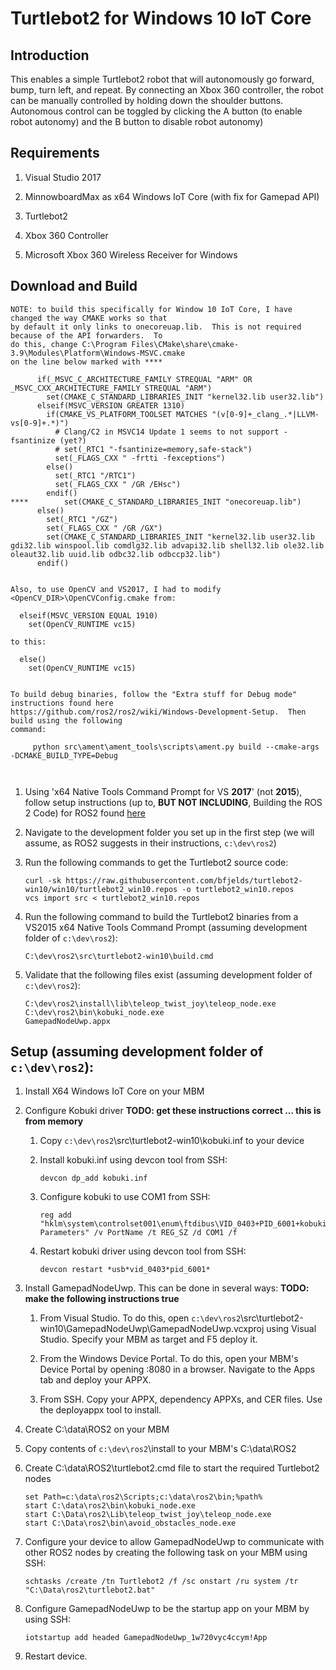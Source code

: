 # Turtlebot2 for Windows 10 IoT Core

## Introduction

This enables a simple Turtlebot2 robot that will autonomously go forward, bump, turn left, and repeat. By
connecting an Xbox 360 controller, the robot can be manually controlled by holding down the shoulder buttons.
Autonomous control can be toggled by clicking the A button (to enable robot autonomy) and the B button to
disable robot autonomy)

## Requirements

1. Visual Studio 2017

1. MinnowboardMax as x64 Windows IoT Core (with fix for Gamepad API)

1. Turtlebot2

1. Xbox 360 Controller

1. Microsoft Xbox 360 Wireless Receiver for Windows

## Download and Build

```
NOTE: to build this specifically for Window 10 IoT Core, I have changed the way CMAKE works so that
by default it only links to onecoreuap.lib.  This is not required because of the API forwarders.  To
do this, change C:\Program Files\CMake\share\cmake-3.9\Modules\Platform\Windows-MSVC.cmake 
on the line below marked with ****

	  if(_MSVC_C_ARCHITECTURE_FAMILY STREQUAL "ARM" OR _MSVC_CXX_ARCHITECTURE_FAMILY STREQUAL "ARM")
	    set(CMAKE_C_STANDARD_LIBRARIES_INIT "kernel32.lib user32.lib")
	  elseif(MSVC_VERSION GREATER 1310)
	    if(CMAKE_VS_PLATFORM_TOOLSET MATCHES "(v[0-9]+_clang_.*|LLVM-vs[0-9]+.*)")
	      # Clang/C2 in MSVC14 Update 1 seems to not support -fsantinize (yet?)
	      # set(_RTC1 "-fsantinize=memory,safe-stack")
	      set(_FLAGS_CXX " -frtti -fexceptions")
	    else()
	      set(_RTC1 "/RTC1")
	      set(_FLAGS_CXX " /GR /EHsc")
	    endif()
****	    set(CMAKE_C_STANDARD_LIBRARIES_INIT "onecoreuap.lib")
	  else()
	    set(_RTC1 "/GZ")
	    set(_FLAGS_CXX " /GR /GX")
	    set(CMAKE_C_STANDARD_LIBRARIES_INIT "kernel32.lib user32.lib gdi32.lib winspool.lib comdlg32.lib advapi32.lib shell32.lib ole32.lib oleaut32.lib uuid.lib odbc32.lib odbccp32.lib")
	  endif()
	

Also, to use OpenCV and VS2017, I had to modify <OpenCV_DIR>\OpenCVConfig.cmake from:

  elseif(MSVC_VERSION EQUAL 1910)
    set(OpenCV_RUNTIME vc15)

to this:

  else()
    set(OpenCV_RUNTIME vc15)


To build debug binaries, follow the "Extra stuff for Debug mode" instructions found here 
https://github.com/ros2/ros2/wiki/Windows-Development-Setup.  Then build using the following 
command:

     python src\ament\ament_tools\scripts\ament.py build --cmake-args -DCMAKE_BUILD_TYPE=Debug
    
     
```

1. Using 'x64 Native Tools Command Prompt for VS **2017**' (not **2015**), follow setup instructions (up to, **BUT NOT INCLUDING**, Building the ROS 2 Code) for ROS2 found 
[here](https://github.com/ros2/ros2/wiki/Windows-Development-Setup)

1. Navigate to the development folder you set up in the first step (we will assume, as ROS2 suggests in their 
instructions, `c:\dev\ros2`)

1. Run the following commands to get the Turtlebot2 source code:

     ```
     curl -sk https://raw.githubusercontent.com/bfjelds/turtlebot2-win10/win10/turtlebot2_win10.repos -o turtlebot2_win10.repos
     vcs import src < turtlebot2_win10.repos
     ```
1. Run the following command to build the Turtlebot2 binaries from a VS2015 x64 Native Tools Command Prompt (assuming 
development folder of `c:\dev\ros2`):

     ```
     C:\dev\ros2\src\turtlebot2-win10\build.cmd
     ```
1. Validate that the following files exist (assuming development folder of `c:\dev\ros2`):

     ```
     C:\dev\ros2\install\lib\teleop_twist_joy\teleop_node.exe
     C:\dev\ros2\bin\kobuki_node.exe
     GamepadNodeUwp.appx
     ```
     
## Setup (assuming development folder of `c:\dev\ros2`):

1. Install X64 Windows IoT Core on your MBM

1. Configure Kobuki driver **TODO: get these instructions correct ... this is from memory**

     1. Copy `c:\dev\ros2`\src\turtlebot2-win10\kobuki.inf to your device

     1. Install kobuki.inf using devcon tool from SSH:

          ```
          devcon dp_add kobuki.inf
          ```
     1. Configure kobuki to use COM1 from SSH:

          ```
          reg add "hklm\system\controlset001\enum\ftdibus\VID_0403+PID_6001+kobuki_AH02B8WIA\0000\Device Parameters" /v PortName /t REG_SZ /d COM1 /f
          ```
     1. Restart kobuki driver using devcon tool from SSH:

          ```
          devcon restart *usb*vid_0403*pid_6001*
          ```
1. Install GamepadNodeUwp. This can be done in several ways: **TODO: make the following instructions true**

    1. From Visual Studio. To do this, open `c:\dev\ros2`\src\turtlebot2-win10\GamepadNodeUwp\GamepadNodeUwp.vcxproj using 
    Visual Studio.  Specify your MBM as target and F5 deploy it.

    1. From the Windows Device Portal. To do this, open your MBM's Device Portal by opening <IP>:8080 in a browser.  Navigate 
    to the Apps tab and deploy your APPX.

    1. From SSH.  Copy your APPX, dependency APPXs, and CER files.  Use the deployappx tool to install.
    
1. Create C:\data\ROS2 on your MBM

1. Copy contents of `c:\dev\ros2`\install to your MBM's C:\data\ROS2

1. Create C:\data\ROS2\turtlebot2.cmd file to start the required Turtlebot2 nodes

     ```
     set Path=c:\data\ros2\Scripts;c:\data\ros2\bin;%path%
     start C:\data\ros2\bin\kobuki_node.exe
     start C:\Data\ros2\Lib\teleop_twist_joy\teleop_node.exe
     start C:\Data\ros2\bin\avoid_obstacles_node.exe
     ```
1. Configure your device to allow GamepadNodeUwp to communicate with other ROS2 nodes by creating the following task 
on your MBM using SSH:

     ```
     schtasks /create /tn Turtlebot2 /f /sc onstart /ru system /tr "C:\Data\ros2\turtlebot2.bat"
     ```
1. Configure GamepadNodeUwp to be the startup app on your MBM by using SSH:

     ```
     iotstartup add headed GamepadNodeUwp_1w720vyc4ccym!App
1. Restart device.

